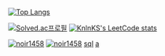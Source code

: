 <!-- ![header](https://capsule-render.vercel.app/api?type=waving&color=timeGradient&animation=twinkling&height=70&section=header&text=　&fontSize=30) -->


[![Top Langs](https://github-readme-stats.vercel.app/api/top-langs/?username=noir1458&layout=compact)](https://github.com/noir1458/github-readme-stats)




<!-- summary 아래 한칸 공백 두어야함 -->
[![Solved.ac프로필](http://mazassumnida.wtf/api/v2/generate_badge?boj=noir1458)](https://solved.ac/noir1458)
[![KnlnKS's LeetCode stats](https://leetcode-stats-six.vercel.app/api?username=noir1458)](https://leetcode.com/noir1458/)

[![noir1458](https://img.shields.io/endpoint?url=https%3A%2F%2Fatcoder-badges.now.sh%2Fapi%2Fatcoder%2Fjson%2Fnoir1458)](https://atcoder.jp/users/noir1458)
[![noir1458](https://img.shields.io/endpoint?url=https%3A%2F%2Fatcoder-badges.now.sh%2Fapi%2Fcodeforces%2Fjson%2Fnoir1458)](https://codeforces.com/profile/noir1458)
[sql](https://school.programmers.co.kr/learn/challenges?order=recent&page=1&languages=mysql%2Coracle)
[a](https://kenkoooo.com/atcoder/#/training)




<!--
**noir1458/noir1458** is a ✨ _special_ ✨ repository because its `README.md` (this file) appears on your GitHub profile.

Here are some ideas to get you started:

- 🔭 I’m currently working on ...
- 🌱 I’m currently learning ...
- 👯 I’m looking to collaborate on ...
- 🤔 I’m looking for help with ...
- 💬 Ask me about ...
- 📫 How to reach me: ...
- 😄 Pronouns: ...
- ⚡ Fun fact: ...
-->  

